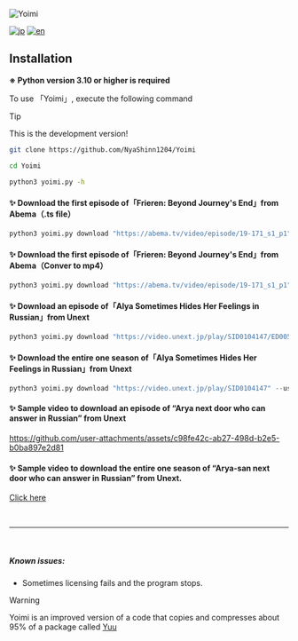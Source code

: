 ![Yoimi](https://socialify.git.ci/NyaShinn1204/Yoimi/image?description=1&descriptionEditable=Abema%E3%82%84U-Next%E3%81%AE%E5%8B%95%E7%94%BB%E3%83%80%E3%82%A6%E3%83%B3%E3%83%AD%E3%83%BC%E3%83%89%E3%83%84%E3%83%BC%E3%83%AB%0AA%20Simple%20Abema%20TV%2C%20U-Next%20Downloader&font=Raleway&forks=1&issues=1&language=1&logo=https%3A%2F%2Ffiles.catbox.moe%2Fue535j.png&name=1&stargazers=1&theme=Light)

[![jp](https://img.shields.io/badge/README-jp-red.svg)](README.md)
[![en](https://img.shields.io/badge/README-en-red.svg)](README.en-us.md)

## Installation

**※ Python version 3.10 or higher is required**

To use 「Yoimi」, execute the following command

> [!TIP]
> This is the development version!

```bash
git clone https://github.com/NyaShinn1204/Yoimi

cd Yoimi

python3 yoimi.py -h
```

#### ✨ Download the first episode of「Frieren: Beyond Journey's End」from Abema（.ts file）

```python
python3 yoimi.py download "https://abema.tv/video/episode/19-171_s1_p1"
```

#### ✨ Download the first episode of「Frieren: Beyond Journey's End」from Abema（Conver to mp4）

```python
python3 yoimi.py download "https://abema.tv/video/episode/19-171_s1_p1" --mux
```

#### ✨ Download an episode of「Alya Sometimes Hides Her Feelings in Russian」from Unext

```python
python3 yoimi.py download "https://video.unext.jp/play/SID0104147/ED00570917" --username EMAIL_HERE --password PASSWORD_HERE
```

#### ✨ Download the entire one season of「Alya Sometimes Hides Her Feelings in Russian」from Unext

```python
python3 yoimi.py download "https://video.unext.jp/play/SID0104147" --username EMAIL_HERE --password PASSWORD_HERE
```

#### ✨ Sample video to download an episode of “Arya next door who can answer in Russian” from Unext

https://github.com/user-attachments/assets/c98fe42c-ab27-498d-b2e5-b0ba897e2d81

#### ✨ Sample video to download the entire one season of “Arya-san next door who can answer in Russian” from Unext.

[Click here](https://youtu.be/09vmBKzQMQE)


&nbsp;
- - -
&nbsp;  

##### Known issues:
 * Sometimes licensing fails and the program stops.

> [!WARNING]
> Yoimi is an improved version of a code that copies and compresses about 95% of a package called [Yuu](https://github.com/noaione/yuu)